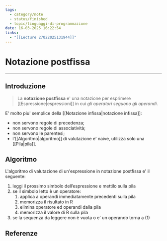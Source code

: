 ```yaml
---
tags:
  - category/note
  - status/finished
  - topic/linguaggi-di-programmazione
date: 16-03-2025 16:22:54
links:
  - "[[Lecture 27022025131944]]"
---
```

# Notazione postfissa
---
## Introduzione
> La **notazione postfissa** e' una notazione per esprimere [[Espressione|espressioni]] in cui _gli operatori seguono gli operandi_.

E' molto piu' semplice della [[Notazione infissa|notazione infissa]]:
- non servono regole di precedenza;
- non servono regole di associatività;
- non servono le parentesi;
- l'[[Algoritmo|algoritmo]] di valutazione e' naive, utilizza solo una [[Pila|pila]].

## Algoritmo
L'algoritmo di valutazione di un'espressione in notazione postfissa e' il seguente:
1. leggi il prossimo simbolo dell’espressione e mettilo sulla pila
2. se il simbolo letto è un operatore:
	1. applica a operandi immediatamente precedenti sulla pila
	2. memorizza il risultato in R
	3. elimina operatore ed operandi dalla pila
	4. memorizza il valore di R sulla pila
3. se la sequenza da leggere non è vuota o e' un operando torna a (1)

## Referenze